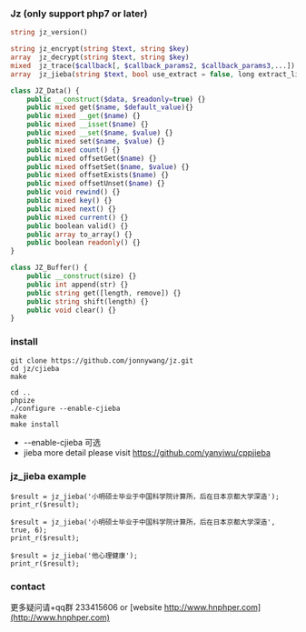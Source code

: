 
### Jz (only support php7 or later)

```php
string jz_version()

string jz_encrypt(string $text, string $key)
array  jz_decrypt(string $text, string $key)
mixed  jz_trace($callback[, $callback_params2, $callback_params3,...])
array  jz_jieba(string $text, bool use_extract = false, long extract_limit = 10)

class JZ_Data() {
    public __construct($data, $readonly=true) {}
	public mixed get($name, $default_value){}
	public mixed __get($name) {}
	public mixed __isset($name) {}
	public mixed __set($name, $value) {}
	public mixed set($name, $value) {}
	public mixed count() {}
	public mixed offsetGet($name) {}
	public mixed offsetSet($name, $value) {}
	public mixed offsetExists($name) {}
	public mixed offsetUnset($name) {}
	public void rewind() {}
	public mixed key() {}
	public mixed next() {}
	public mixed current() {}
	public boolean valid() {}
	public array to_array() {}
	public boolean readonly() {}   
}

class JZ_Buffer() {
    public __construct(size) {}	
	public int append(str) {}
	public string get([length, remove]) {}
	public string shift(length) {}
	public void clear() {} 
}
```

### install
```
git clone https://github.com/jonnywang/jz.git
cd jz/cjieba
make

cd ..
phpize
./configure --enable-cjieba
make
make install
```
* --enable-cjieba 可选
* jieba more detail please visit https://github.com/yanyiwu/cppjieba

### jz_jieba example
```
$result = jz_jieba('小明硕士毕业于中国科学院计算所，后在日本京都大学深造');
print_r($result);

$result = jz_jieba('小明硕士毕业于中国科学院计算所，后在日本京都大学深造', true, 6);
print_r($result);

$result = jz_jieba('他心理健康');
print_r($result);
```

### contact
更多疑问请+qq群 233415606 or [website http://www.hnphper.com](http://www.hnphper.com)


